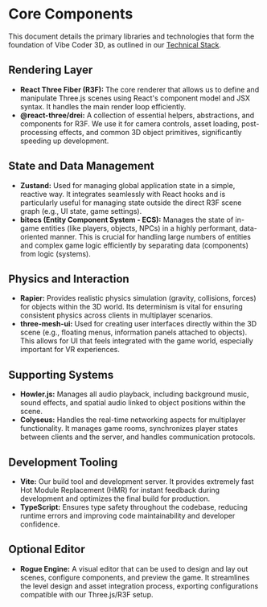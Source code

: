 # Core Components

This document details the primary libraries and technologies that form the foundation of Vibe Coder 3D, as outlined in our [Technical Stack](./technical-stack.md).

## Rendering Layer

- **React Three Fiber (R3F):** The core renderer that allows us to define and manipulate Three.js scenes using React's component model and JSX syntax. It handles the main render loop efficiently.
- **@react-three/drei:** A collection of essential helpers, abstractions, and components for R3F. We use it for camera controls, asset loading, post-processing effects, and common 3D object primitives, significantly speeding up development.

## State and Data Management

- **Zustand:** Used for managing global application state in a simple, reactive way. It integrates seamlessly with React hooks and is particularly useful for managing state outside the direct R3F scene graph (e.g., UI state, game settings).
- **bitecs (Entity Component System - ECS):** Manages the state of in-game entities (like players, objects, NPCs) in a highly performant, data-oriented manner. This is crucial for handling large numbers of entities and complex game logic efficiently by separating data (components) from logic (systems).

## Physics and Interaction

- **Rapier:** Provides realistic physics simulation (gravity, collisions, forces) for objects within the 3D world. Its determinism is vital for ensuring consistent physics across clients in multiplayer scenarios.
- **three-mesh-ui:** Used for creating user interfaces directly within the 3D scene (e.g., floating menus, information panels attached to objects). This allows for UI that feels integrated with the game world, especially important for VR experiences.

## Supporting Systems

- **Howler.js:** Manages all audio playback, including background music, sound effects, and spatial audio linked to object positions within the scene.
- **Colyseus:** Handles the real-time networking aspects for multiplayer functionality. It manages game rooms, synchronizes player states between clients and the server, and handles communication protocols.

## Development Tooling

- **Vite:** Our build tool and development server. It provides extremely fast Hot Module Replacement (HMR) for instant feedback during development and optimizes the final build for production.
- **TypeScript:** Ensures type safety throughout the codebase, reducing runtime errors and improving code maintainability and developer confidence.

## Optional Editor

- **Rogue Engine:** A visual editor that can be used to design and lay out scenes, configure components, and preview the game. It streamlines the level design and asset integration process, exporting configurations compatible with our Three.js/R3F setup.
